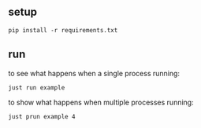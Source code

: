 
## setup

```
pip install -r requirements.txt
```

## run

to see what happens when a single process running:

```
just run example
```

to show what happens when multiple processes running:

```
just prun example 4
```
